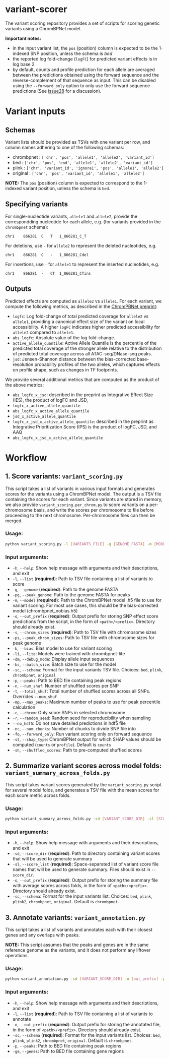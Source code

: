 # variant-scorer

The variant scoring repository provides a set of scripts for scoring genetic variants using a ChromBPNet model.

**Important notes:**

- in the input variant list, the `pos` (position) column is expected to be the 1-indexed SNP position, unless the schema is *bed*
- the reported log fold-change (`logFC`) for predicted variant effects is in log base 2
- by default, counts and profile prediction for each allele are averaged between the predictions obtained using
the forward sequence and the reverse-complement of that sequence as input. This can be disabled using
the `--forward_only` option to only use the forward sequence predictions (See [issue28](https://github.com/kundajelab/variant-scorer/issues/28#issuecomment-2900574336)
for a discussion).


# Variant inputs

## Schemas

Variant lists should be provided as TSVs with one variant per row, and column
names adhering to one of the following schemas:

* chrombpnet : `['chr', 'pos', 'allele1', 'allele2', 'variant_id']`
* bed : `['chr', 'pos', 'end', 'allele1', 'allele2', 'variant_id']`
* plink : `['chr', 'variant_id', 'ignore1', 'pos', 'allele1', 'allele2']`
* original : `['chr', 'pos', 'variant_id', 'allele1', 'allele2']`

**NOTE:** The `pos` (position) column is expected to correspond to the 1-indexed variant position, unless the schema is `bed`.

## Specifying variants

For single-nucleotide variants, `allele1` and `allele2`, provide the correspondding nucleotide for each allele,
e.g. (for variants provided in the `chrombpnet` schema):

```
chr1	866281	C	T	1_866281_C_T
```

For deletions, use `-` for `allele2` to represent the deleted nucleotides, e.g.

```
chr1	866281	C	-	1_866281_Cdel
```

For insertions, use `-` for `allele1` to represent the inserted nucleotides, e.g.

```
chr1	866281	-	CT	1_866281_CTins
```

## Outputs

Predicted effects are computed as `allele2` vs `allele1`. For each variant, we 
compute the following metrics, as described in the [ChromPBNet preprint](https://www.biorxiv.org/content/10.1101/2024.12.25.630221v1.full.pdf+html):

- `logfc`: Log fold-change of total predicted coverage for `allele2` vs `allele1`, providing a canonical effect size of the variant on local accessibility. A higher `logFC` indicates higher predicted accessibility for `allele2` compared to `allele1`.
- `abs_logfc`: Absolute value of the log fold-change.
- `active_allele_quantile`: Active Allele Quantile is the percentile of the predicted total coverage of the stronger allele relative to the distribution of predicted total coverage across all ATAC-seq/DNase-seq peaks.  
- `jsd`: Jensen-Shannon distance between the bias-corrected base-resolution probability profiles of the two alleles, which captures effects on profile shape, such as changes in TF footprints.

We provide several additional metrics that are computed as the product of the above metrics:

- `abs_logfc_x_jsd`: described in the preprint as Integrative  Effect  Size  (IES), the  product  of  logFC  and  JSD,
- `logfc_x_active_allele_quantile`
- `abs_logfc_x_active_allele_quantile`
- `jsd_x_active_allele_quantile`
- `logfc_x_jsd_x_active_allele_quantile`: described in the preprint as Integrative Prioritization Score (IPS) is the product of logFC, JSD, and AAQ
- `abs_logfc_x_jsd_x_active_allele_quantile`


# Workflow

## 1. Score variants: `variant_scoring.py`

This script takes a list of variants in various input formats and generates scores
for the variants using a ChromBPNet model. The output is a TSV file containing the scores for each variant. 
Since variants are stored in memory, we also provide `variant_scoring.per_chrom.py` to score variants on a per-chromosome basis,
and write the scores per chromosome to file before proceeding to the next chromosome. Per-chromosome
files can then be merged.

### Usage:


```bash
python variant_scoring.py -l [VARIANTS_FILE] -g [GENOME_FASTA] -m [MODEL_PATH] -o [OUT_PREFIX] -s [CHROM_SIZES] [OTHER_ARGS]
```

### Input arguments:


- `-h`, `--help`: Show help message with arguments and their descriptions, and exit
- `-l`, `--list` (**required**): Path to TSV file containing a list of variants to score
- `-g`, `--genome` (**required**): Path to the genome FASTA
- `-pg`, `--peak_genome`: Path to the genome FASTA for peaks
- `-m`, `--model` (**required**): Path to the ChromBPNet model .h5 file to use for variant scoring. For most use cases, this should be the bias-corrected model (chrombpnet_nobias.h5)
- `-o`, `--out_prefix` (**required**): Output prefix for storing SNP effect score predictions from the script, in the form of `<path>/<prefix>`. Directory should already exist.
- `-s`, `--chrom_sizes` (**required**): Path to TSV file with chromosome sizes
- `-ps`, `--peak_chrom_sizes`: Path to TSV file with chromosome sizes for peak genome
- `-b`, `--bias`: Bias model to use for variant scoring
- `-li`, `--lite`: Models were trained with chrombpnet-lite
- `-dm`, `--debug_mode`: Display allele input sequences
- `-bs`, `--batch_size`: Batch size to use for the model
- `-sc`, `--schema`: Format for the input variants TSV file. Choices: `bed`, `plink`, `chrombpnet`, `original`
- `-p`, `--peaks`: Path to BED file containing peak regions
- `-n`, `--num_shuf`: Number of shuffled scores per SNP
- `-t`, `--total_shuf`: Total number of shuffled scores across all SNPs. Overrides `--num_shuf`
- `-mp`, `--max_peaks`: Maximum number of peaks to use for peak percentile calculation
- `-c`, `--chrom`: Only score SNPs in selected chromosome
- `-r`, `--random_seed`: Random seed for reproducibility when sampling
- `--no_hdf5`: Do not save detailed predictions in hdf5 file
- `-nc`, `--num_chunks`: Number of chunks to divide SNP file into
- `-fo`, `--forward_only`: Run variant scoring only on forward sequence
- `-st`, `--shap_type`: ChromBPNet output for which SHAP values should be computed (`counts` or `profile`). Default is `counts`
- `-sh`, `--shuffled_scores`: Path to pre-computed shuffled scores



## 2. Summarize variant scores across model folds: `variant_summary_across_folds.py`

This script takes variant scores generated by the `variant_scoring.py` script for several model folds,
and generates a TSV file with the mean scores for each score metric across folds.

### Usage:

```bash
python variant_summary_across_folds.py -sd [VARIANT_SCORE_DIR] -sl [SCORE_LIST] -o [out_prefix] -s [SCHEMA]
```

### Input arguments:


- `-h`, `--help`: Show help message with arguments and their descriptions, and exit
- `-sd`, `--score_dir` (**required**): Path to directory containing variant scores that will be used to generate summary
- `-sl`, `--score_list` (**required**): Space-separated list of variant score file names that will be used to generate summary. Files should exist in `--score_dir`.
- `-o`, `--out_prefix` (**required**): Output prefix for storing the summary file with average scores across folds, in the form of `<path>/<prefix>`. Directory should already exist.
- `-sc`, `--schema`: Format for the input variants list. Choices: `bed`, `plink`, `plink2`, `chrombpnet`, `original`. Default is `chrombpnet`.


## 3. Annotate variants: `variant_annotation.py`

This script takes a list of variants and annotates each with their closest genes and any overlaps with peaks.

**NOTE:** This script assumes that the peaks and genes are in the same reference genome as the variants, and it does not perform any liftover operations.

### Usage:

```bash
python variant_annotation.py -sd [VARIANT_SCORE_DIR] -o [out_prefix] -p [PEAKS] -g [GENES] -s [SCHEMA]
```

### Input arguments:


- `-h`, `--help`: Show help message with arguments and their descriptions, and exit
- `-l`, `--list` (**required**): Path to TSV file containing a list of variants to annotate
- `-o`, `--out_prefix` (**required**): Output prefix for storing the annotated file, in the form of `<path>/<prefix>`. Directory should already exist.
- `-sc`, `--schema` (**required**): Format for the input variants list. Choices: `bed`, `plink`, `plink2`, `chrombpnet`, `original`. Default is `chrombpnet`.
- `-p`, `--peaks`: Path to BED file containing peak regions
- `-ge`, `--genes`: Path to BED file containing gene regions

